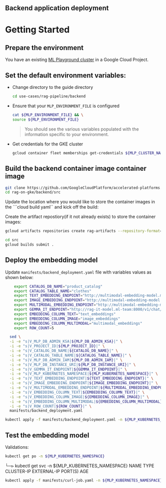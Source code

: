 ## Backend application deployment

# Getting Started

## Prepare the environment

You have an existing [ML Playground cluster](https://github.com/GoogleCloudPlatform/accelerated-platforms/tree/main/platforms/gke-aiml/playground) in a Google Cloud Project.

## Set the default environment variables:
- Change directory to the guide directory

  ```sh
  cd use-cases/rag-pipeline/backend
  ```

- Ensure that your `MLP_ENVIRONMENT_FILE` is configured

  ```sh
  cat ${MLP_ENVIRONMENT_FILE} && \
  source ${MLP_ENVIRONMENT_FILE}
  ```

  > You should see the various variables populated with the information specific to your environment.

- Get credentials for the GKE cluster

  ```sh
  gcloud container fleet memberships get-credentials ${MLP_CLUSTER_NAME} --project ${MLP_PROJECT_ID}
  ```

## Build the backend container image container image

```sh
git clone https://github.com/GoogleCloudPlatform/accelerated-platforms.git
cd rag-on-gke/backend/src
```

Update the location where you would like to store the container images in the ```cloud build yaml`` and kick off the build: 

Create the artifact repostiory(if it not already exists) to store the container images:

```sh
gcloud artifacts repositories create rag-artifacts --repository-format=docker --location=us --description="RAG artifacts repository"
```

```sh
cd src
gcloud builds submit . 
```

## Deploy the embedding model

Update `manifests/backend_deployment.yaml` file with variables values as shown below:

```sh
    export CATALOG_DB_NAME="product_catalog"
    export CATALOG_TABLE_NAME="clothes"
    export TEXT_EMBEDDING_ENDPOINT="http://multimodal-embedding-model.ml-team:80/text_embeddings"
    export IMAGE_EMBEDDING_ENDPOINT="http://multimodal-embedding-model.ml-team:80/image_embeddings"
    export MULTIMODAL_EMBEDDING_ENDPOINT="http://multimodal-embedding-model.ml-team:80/multimodal_embeddings" 
    export GEMMA_IT_ENDPOINT="http://rag-it-model.ml-team:8000/v1/chat/completions"
    export EMBEDDING_COLUMN_TEXT="text_embeddings"
    export EMBEDDING_COLUMN_IMAGE="image_embeddings"
    export EMBEDDING_COLUMN_MULTIMODAL="multimodal_embeddings"
    export ROW_COUNT=5
```

```sh
  sed \
  -i -e "s|V_MLP_DB_ADMIN_KSA|${MLP_DB_ADMIN_KSA}|" \
  -i -e "s|V_PROJECT_ID|${MLP_PROJECT_ID}|" \
  -i -e "s|V_CATALOG_DB_NAME|${CATALOG_DB_NAME}|" \
  -i -e "s|V_CATALOG_TABLE_NAME|${CATALOG_TABLE_NAME}|" \
  -i -e "s|V_MLP_DB_ADMIN_IAM|${MLP_DB_ADMIN_IAM}|" \
  -i -e "s|V_MLP_DB_INSTANCE_URI|${MLP_DB_INSTANCE_URI}|" \
  -i -e "s|V_GEMMA_IT_ENDPOINT|${GEMMA_IT_ENDPOINT}|" \
  -i -e "s|V_MLP_KUBERNETES_NAMESPACE|${MLP_KUBERNETES_NAMESPACE}|" \
  -i -e "s|V_TEXT_EMBEDDING_ENDPOINT|${TEXT_EMBEDDING_ENDPOINT}|" \
  -i -e "s|V_IMAGE_EMBEDDING_ENDPOINT|${IMAGE_EMBEDDING_ENDPOINT}|" \
  -i -e "s|V_MULTIMODAL_EMBEDDING_ENDPOINT|${MULTIMODAL_EMBEDDING_ENDPOINT}|" \
  -i -e "s|V_EMBEDDING_COLUMN_TEXT|${EMBEDDING_COLUMN_TEXT}|" \
  -i -e "s|V_EMBEDDING_COLUMN_IMAGE|${EMBEDDING_COLUMN_IMAGE}|" \
  -i -e "s|V_EMBEDDING_COLUMN_MULTIMODAL|${EMBEDDING_COLUMN_MULTIMODAL}|" \
  -i -e "s|V_ROW_COUNT|${ROW_COUNT}|" \
  manifests/backend_deployment.yaml
  ```


```sh
kubectl apply -f manifests/backend_deployment.yaml -n ${MLP_KUBERNETES_NAMESPACE}
```

## Test the embedding model
Validations: 

```sh
kubectl get po -n ${MLP_KUBERNETES_NAMESPACE}
```


└─⪧ kubectl get svc -n ${MLP_KUBERNETES_NAMESPACE}
NAME              TYPE           CLUSTER-IP      EXTERNAL-IP    PORT(S)          AGE


```sh
kubectl apply -f manifests/curl-job.yaml -n ${MLP_KUBERNETES_NAMESPACE}
```